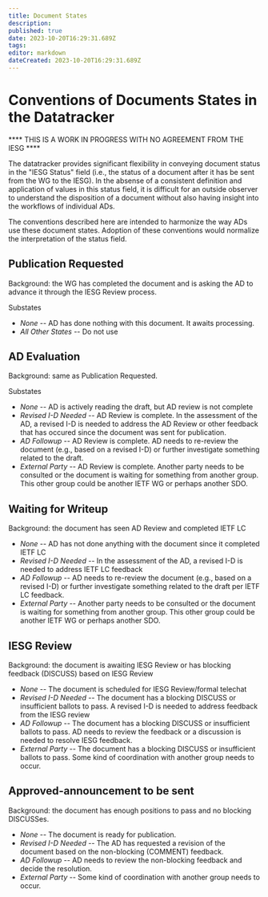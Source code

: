 ```yaml
---
title: Document States
description: 
published: true
date: 2023-10-20T16:29:31.689Z
tags: 
editor: markdown
dateCreated: 2023-10-20T16:29:31.689Z
---
```


# Conventions of Documents States in the Datatracker

**** THIS IS A WORK IN PROGRESS WITH NO AGREEMENT FROM THE IESG ****

The datatracker provides significant flexibility in conveying document status in the "IESG Status" field (i.e., the status of a document after it has be sent from the WG to the IESG).  In the absense of a consistent definition and application of values in this status field, it is difficult for an outside observer to understand the disposition of a document without also having insight into the workflows of individual ADs.

The conventions described here are intended to harmonize the way ADs use these document states.  Adoption of these conventions would normalize the interpretation of the status field.

## Publication Requested

Background: the WG has completed the document and is asking the AD to advance it through the IESG Review process.

Substates
* *None* -- AD has done nothing with this document.  It awaits processing.
* *All Other States* -- Do not use


## AD Evaluation

Background: same as Publication Requested.

Substates
* *None* -- AD is actively reading the draft, but AD review is not complete
* *Revised I-D Needed* -- AD Review is complete.  In the assessment of the AD, a revised I-D is needed to address the AD Review or other feedback that has occured since the document was sent for publication.
* *AD Followup* -- AD Review is complete.  AD needs to re-review the document (e.g., based on a revised I-D) or further investigate something related to the draft.
* *External Party* -- AD Review is complete.  Another party needs to be consulted or the document is waiting for something from another group.  This other group could be another IETF WG or perhaps another SDO.

## Waiting for Writeup

Background: the document has seen AD Review and completed IETF LC

* *None* -- AD has not done anything with the document since it completed IETF LC
* *Revised I-D Needed* -- In the assessment of the AD, a revised I-D is needed to address IETF LC feedback
* *AD Followup* -- AD needs to re-review the document (e.g., based on a revised I-D) or further investigate something related to the draft per IETF LC feedback.
* *External Party* -- Another party needs to be consulted or the document is waiting for something from another group.  This other group could be another IETF WG or perhaps another SDO.

## IESG Review

Background: the document is awaiting IESG Review or has blocking feedback (DISCUSS) based on IESG Review

* *None* -- The document is scheduled for IESG Review/formal telechat
* *Revised I-D Needed* -- The document has a blocking DISCUSS or insufficient ballots to pass. A revised I-D is needed to address feedback from the IESG review
* *AD Followup* -- The document has a blocking DISCUSS or insufficient ballots to pass.  AD needs to review the feedback or a discussion is needed to resolve IESG feedback.
* *External Party* -- The document has a blocking DISCUSS or insufficient ballots to pass.  Some kind of coordination with another group needs to occur.

## Approved-announcement to be sent

Background: the document has enough positions to pass and no blocking DISCUSSes.  

* *None* -- The document is ready for publication.  
* *Revised I-D Needed* -- The AD has requested a revision of the document based on the non-blocking (COMMENT) feedback.
* *AD Followup* -- AD needs to review the non-blocking feedback and decide the resolution.
* *External Party* -- Some kind of coordination with another group needs to occur.

